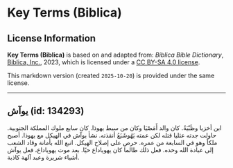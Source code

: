 # Key Terms (Biblica)

## License Information

**Key Terms (Biblica)** is based on and adapted from: _Biblica Bible Dictionary_, [Biblica, Inc.](https://www.biblica.com/), 2023, which is licensed under a [CC BY-SA 4.0 license](https://creativecommons.org/licenses/by-sa/4.0/legalcode.en).

This markdown version (created `2025-10-20`) is provided under the same license.



--------------------------------

## يوآش (id: 134293)

ابن أخزيا وظَبْيَةُ. كان والد أَمَصْيَا وكان من سبط يهوذا. كان سابع ملوك المملكة الجنوبية. حاولت جدته عثليا قتله لكن عمته يَهُوشَبَعُ أنقذته. نشأ يوآش في الهيكل مع يهوذا. أصبح ملكاً وهو في السابعة من عمره. حرص على إصلاح الهيكل. اتبع الله بأمانة وقاد الشعب إلى عبادة الله وحده. فعل ذلك طالما كان يهوياداع حيًا. بعد موت يهوياداع، فعل يوآش أشياء شريرة وعبد آلهة كاذبة.



